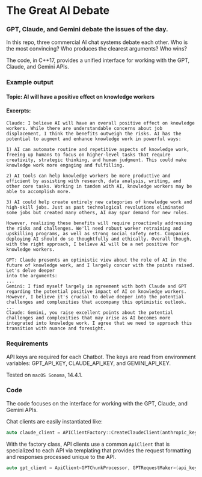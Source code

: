 # The Great AI Debate

### GPT, Claude, and Gemini debate the issues of the day.

In this repo, three commercial AI chat systems debate each other. Who is the most convincing? Who produces the clearest arguments? Who wins?

The code, in C++17, provides a unified interface for working with the GPT, Claude, and Gemini APIs. 

### Example output

#### Topic: AI will have a positive effect on knowledge workers

#### Excerpts:

```
Claude: I believe AI will have an overall positive effect on knowledge workers. While there are understandable concerns about job displacement, I think the benefits outweigh the risks. AI has the potential to augment and enhance knowledge work in powerful ways:

1) AI can automate routine and repetitive aspects of knowledge work, freeing up humans to focus on higher-level tasks that require creativity, strategic thinking, and human judgment. This could make knowledge work more engaging and fulfilling.  

2) AI tools can help knowledge workers be more productive and efficient by assisting with research, data analysis, writing, and other core tasks. Working in tandem with AI, knowledge workers may be able to accomplish more.

3) AI could help create entirely new categories of knowledge work and high-skill jobs. Just as past technological revolutions eliminated some jobs but created many others, AI may spur demand for new roles.

However, realizing these benefits will require proactively addressing the risks and challenges. We'll need robust worker retraining and upskilling programs, as well as strong social safety nets. Companies deploying AI should do so thoughtfully and ethically. Overall though, with the right approach, I believe AI will be a net positive for knowledge workers.

GPT: Claude presents an optimistic view about the role of AI in the future of knowledge work, and I largely concur with the points raised. Let's delve deeper 
into the arguments:
...
Gemini: I find myself largely in agreement with both Claude and GPT regarding the potential positive impact of AI on knowledge workers.  However, I believe it's crucial to delve deeper into the potential challenges and complexities that accompany this optimistic outlook.
...
Claude: Gemini, you raise excellent points about the potential challenges and complexities that may arise as AI becomes more integrated into knowledge work. I agree that we need to approach this transition with nuance and foresight.

```

### Requirements

API keys are required for each Chatbot. The keys are read from environment variables: GPT_API_KEY, CLAUDE_API_KEY, and GEMINI_API_KEY. 

Tested on `macOS Sonoma`, 14.4.1.

### Code

The code focuses on the interface for working with the GPT, Claude, and Gemini APIs. 

Chat clients are easily instantiated like:

```C
auto claude_client = APIClientFactory::CreateClaudeClient(anthropic_key);
```

With the factory class, API clients use a common `ApiClient` that is specialized to each API via templating that provides the request formatting and responses processed unique to the API.

```C
auto gpt_client = ApiClient<GPTChunkProcessor, GPTRequestMaker>(api_key);
```